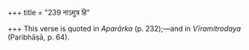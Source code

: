 +++
title = "239 नाऽमुत्र हि"

+++
This verse is quoted in *Aparārka* (p. 232);—and in *Vīramitrodaya*
(Paribhāṣā, p. 64).



